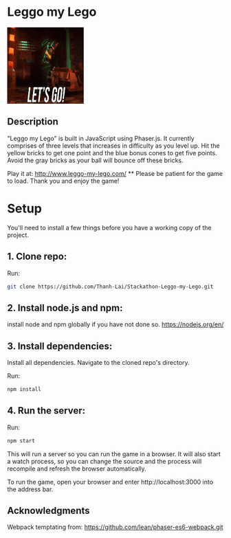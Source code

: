 # Leggo my Lego
<img align="center" width="178" height="178"
     title="Size Limit logo" src="./assets/images/lets-go.gif">

## Description
"Leggo my Lego" is built in JavaScript using Phaser.js. It currently comprises of three levels that increases in difficulty as you level up. Hit the yellow bricks to get one point and the blue bonus cones to get five points. Avoid the gray bricks as your ball will bounce off these bricks.

Play it at: http://www.leggo-my-lego.com/
** Please be patient for the game to load. Thank you and enjoy the game!

# Setup
You'll need to install a few things before you have a working copy of the project.

## 1. Clone repo:

Run:

```sh
git clone https://github.com/Thanh-Lai/Stackathon-Leggo-my-Lego.git
```

## 2. Install node.js and npm:

install node and npm globally if you have not done so.
https://nodejs.org/en/


## 3. Install dependencies:

Install all dependencies. Navigate to the cloned repo's directory.

Run:

```sh
npm install
``` 


## 4. Run the server:

Run:

```sh
npm start
```

This will run a server so you can run the game in a browser. It will also start a watch process, so you can change the source and the process will recompile and refresh the browser automatically.

To run the game, open your browser and enter http://localhost:3000 into the address bar.

## Acknowledgments

Webpack temptating from: https://github.com/lean/phaser-es6-webpack.git

